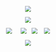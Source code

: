 <div id="header" align="center">
  
<img src="https://file.garden/ZgwdTG-uajjHAH58/div"> 

<p align="center"

<p align="center">
<img src="https://file.garden/ZgwdTG-uajjHAH58/rolnikcz" />
</p>

<div id="header" align="center">


</p>

[<img src="https://file.garden/ZgwdTG-uajjHAH58/rentry" />](https://rentry.co/fries)⠀⠀ [<img src="https://file.garden/ZgwdTG-uajjHAH58/ata" />](https://yoojoonghyuk.atabook.org/)  ⠀[<img src="https://file.garden/ZgwdTG-uajjHAH58/carrd" />](https://littlemushroom.carrd.co/)  ⠀ [<img src="https://file.garden/ZgwdTG-uajjHAH58/lvmail" />](https://rentry.co/hickeys)
</p>

<img src="https://file.garden/ZgwdTG-uajjHAH58/drugi">

<p align="center"
